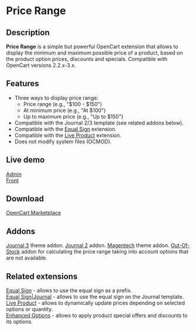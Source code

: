 # Price Range

## Description
**Price Range** is a simple but powerful OpenCart extension that allows to display the minimum and maximum possible price of a product, based on the product option prices, discounts and specials.
Compatible with OpenCart versions 2.2.x-3.x.

## Features
* Three ways to display price range:
    - Price range (e.g., "$100 - $150")
    - At minimum price (e.g., "At $100")
    - Up to maximum price (e.g., "Up to $150")
* Compatible with the Journal 2/3 template (see related addons below).
* Compatible with the [Equal Sign](https://www.opencart.com/index.php?route=marketplace/extension/info&extension_id=34383) extension.
* Compatible with the [Live Product](https://www.opencart.com/index.php?route=marketplace/extension/info&extension_id=36005) extension.
* Does not modify system files (OCMOD).

## Live demo
[Admin](http://ocmod.freevar.com/oc3020/b/admin/index.php?route=extension/module/price_range)  
[Front](http://ocmod.freevar.com/oc3020/b)  

## Download
[OpenCart Marketplace](https://www.opencart.com/index.php?route=marketplace/extension/info&extension_id=38331)

## Addons
[Journal 3](https://github.com/ocmod-space/ocmod-price-range/raw/main/addons/journal3/zip/price-range--journal3.ocmod.zip) theme addon.
[Journal 2](https://github.com/ocmod-space/ocmod-price-range/raw/main/addons/journal2/zip/price-range--journal2.ocmod.zip) addon.
[Magentech](https://github.com/ocmod-space/ocmod-price-range/raw/main/addons/magentech/zip/price-range--magentech.ocmod.zip) theme addon.
[Out-Of-Stock](https://github.com/ocmod-space/ocmod-price-range/raw/main/addons/out-of-stock/zip/price-range--out-of-stock.ocmod.zip]) addon for calculating the price range taking into account options that are not available.

## Related extensions
[Equal Sign](https://www.opencart.com/index.php?route=marketplace/extension/info&extension_id=34383) - allows to use the equal sign as a prefix.  
[Equal Sign|Journal](https://www.opencart.com/index.php?route=marketplace/extension/info&extension_id=38532) - allows to use the equal sign on the Journal template.  
[Live Product](https://www.opencart.com/index.php?route=marketplace/extension/info&extension_id=36005) - allows to dynamically update prices depending on selected options or quantity.  
[Enhanced Options](https://www.opencart.com/index.php?route=marketplace/extension/info&extension_id=40391) - allows to apply product special offers and discounts to its options.  
